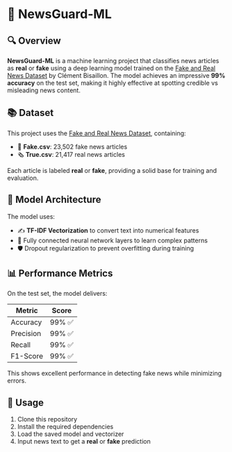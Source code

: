 # 📰 NewsGuard-ML

## 🔍 Overview

**NewsGuard-ML** is a machine learning project that classifies news articles as **real** or **fake** using a deep learning model trained on the [Fake and Real News Dataset](https://www.kaggle.com/datasets/clmentbisaillon/fake-and-real-news-dataset/code) by Clément Bisaillon. The model achieves an impressive **99% accuracy** on the test set, making it highly effective at spotting credible vs misleading news content.

## 📚 Dataset

This project uses the [Fake and Real News Dataset](https://www.kaggle.com/datasets/clmentbisaillon/fake-and-real-news-dataset/code), containing:

- 📰 **Fake.csv**: 23,502 fake news articles  
- 🗞️ **True.csv**: 21,417 real news articles  

Each article is labeled **real** or **fake**, providing a solid base for training and evaluation.

## 🧠 Model Architecture

The model uses:

- ✍️ **TF-IDF Vectorization** to convert text into numerical features  
- 🔗 Fully connected neural network layers to learn complex patterns  
- 🛡️ Dropout regularization to prevent overfitting during training  

## 📊 Performance Metrics

On the test set, the model delivers:

| Metric    | Score  |
|-----------|--------|
| Accuracy  | 99% ✅ |
| Precision | 99% ✅ |
| Recall    | 99% ✅ |
| F1-Score  | 99% ✅ |

This shows excellent performance in detecting fake news while minimizing errors.

## 🚀 Usage

1. Clone this repository  
2. Install the required dependencies  
3. Load the saved model and vectorizer  
4. Input news text to get a **real** or **fake** prediction  
